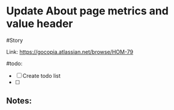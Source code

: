 # Update About page metrics and value header
#Story

Link: https://gocopia.atlassian.net/browse/HOM-79

#todo:
- [ ] Create todo list
- [ ] 

## Notes:
